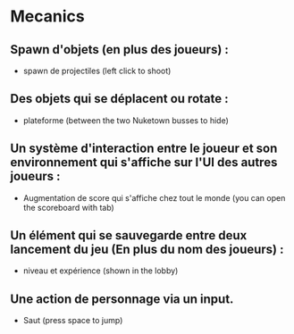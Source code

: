 # Mecanics


## Spawn d'objets (en plus des joueurs) :
- spawn de projectiles (left click to shoot)

## Des objets qui se déplacent ou rotate :
- plateforme (between the two Nuketown busses to hide)

## Un système d'interaction entre le joueur et son environnement qui s'affiche sur l'UI des autres joueurs :
- Augmentation de score qui s'affiche chez tout le monde (you can open the scoreboard with tab)

## Un élément qui se sauvegarde entre deux lancement du jeu (En plus du nom des joueurs) :
- niveau et expérience (shown in the lobby)

## Une action de personnage via un input.
- Saut (press space to jump)
